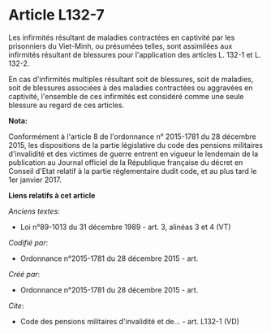# Article L132-7

Les infirmités résultant de maladies contractées en captivité par les prisonniers du Viet-Minh, ou présumées telles, sont
assimilées aux infirmités résultant de blessures pour l'application des articles L. 132-1 et L. 132-2.

En cas d'infirmités multiples résultant soit de blessures, soit de maladies, soit de blessures associées à des maladies
contractées ou aggravées en captivité, l'ensemble de ces infirmités est considéré comme une seule blessure au regard de ces
articles.

**Nota:**

Conformément à l'article 8 de l'ordonnance n° 2015-1781 du 28 décembre 2015, les dispositions de la partie législative du
code des pensions militaires d'invalidité et des victimes de guerre entrent en vigueur le lendemain de la publication au
Journal officiel de la République française du décret en Conseil d'Etat relatif à la partie réglementaire dudit code, et au
plus tard le 1er janvier 2017.

**Liens relatifs à cet article**

_Anciens textes_:

  - Loi n°89-1013 du 31 décembre 1989 - art. 3, alinéas 3 et 4 (VT)

_Codifié par_:

  - Ordonnance n°2015-1781 du 28 décembre 2015 - art.

_Créé par_:

  - Ordonnance n°2015-1781 du 28 décembre 2015 - art.

_Cite_:

  - Code des pensions militaires d'invalidité et de... - art. L132-1 (VD)
